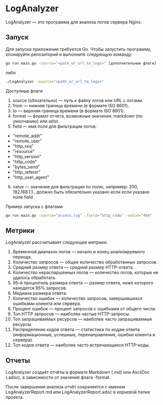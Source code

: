 # LogAnalyzer

LogAnalyzer — это программа для анализа логов сервера Nginx.
## Запуск

Для запуска приложения требуется Go. Чтобы запустить программу, клонируйте репозиторий и выполните следующую команду:

```bash
go run main.go -source="<path_or_url_to_logs>" [дополнительные флаги]
```
либо
```bash
./LogAnalyzer -source="<path_or_url_to_logs>"
```
Доступные флаги
1. source (обязательно) — путь к файлу логов или URL с логами.
2. from — нижняя граница времени (в формате ISO 8601).
3. to — верхняя граница времени (в формате ISO 8601).
4. format — формат отчета, возможные значения: markdown (по умолчанию) или adoc.
5. field — имя поля для фильтрации логов:
  -	"remote_addr"
  -	"remote_user"
  - "http_req"
  - "resource"
  - "http_version"
  - "http_code"
  - "bytes_send"
  - "http_referer"
  - "http_user_agent"
6. value — значение для фильтрации по полю, например: 200, 192.168.1.1., должно быть обязательно указано если если указано поле field

Пример запуска с флагами
```bash
go run main.go -source="access.log" -field="http_code" -value="404"
```

## Метрики
LogAnalyzer рассчитывает следующие метрики:

1. Временной диапазон логов — начало и конец анализируемого периода.
2. Количество запросов — общее количество обработанных запросов.
3. Средний размер ответа — средний размер HTTP-ответа.
4. Количество нераспаршенных логов — количество логов, которые не удалось обработать.
5. 95-й процентиль размера ответа — размер ответа, ниже которого находятся 95% запросов.
6. Медиана размера ответа.
7. Количество ошибок — количество запросов, завершившихся ошибками клиента или сервера.
8. Процент ошибок — процент запросов с ошибками от общего числа.
9. Топ HTTP запросов — наиболее частые HTTP-запросы.
10. Топ запрашиваемых ресурсов — наиболее часто запрашиваемые ресурсы.
11. Распределение кодов ответа — статистика по кодам ответа (информационные, успешные, перенаправления, ошибки клиента и сервера).
12. Топ кодов ответа — наиболее часто встречающиеся HTTP-коды.
## Отчеты
LogAnalyzer создаёт отчёты в формате Markdown (.md) или AsciiDoc (.adoc), в зависимости от значения флага -format.

После завершения анализа отчёт сохраняется с именем LogAnalyzerReport.md или LogAnalyzerReport.adoc в корневой папке проекта.